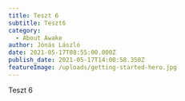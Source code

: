 ```yaml
---
title: Teszt 6
subtitle: Teszt6
category:
  - About Awake
author: Jónás László
date: 2021-05-17T08:55:00.000Z
publish_date: 2021-05-17T14:00:58.350Z
featureImage: /uploads/getting-started-hero.jpg
---
```

Teszt 6